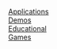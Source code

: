 [Applications](Applications/index.html)<br>
[Demos](Demos/index.html)<br>
[Educational](Educational/index.html)<br>
[Games](Games/index.html)<br>
